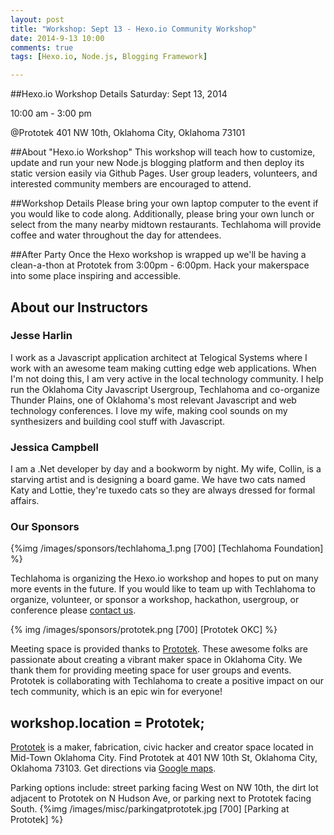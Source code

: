 ```yaml
---
layout: post
title: "Workshop: Sept 13 - Hexo.io Community Workshop"
date: 2014-9-13 10:00
comments: true
tags: [Hexo.io, Node.js, Blogging Framework]

---
```


##Hexo.io Workshop Details
Saturday: Sept 13, 2014

10:00 am - 3:00 pm

@Prototek
401 NW 10th,
Oklahoma City, Oklahoma
73101


##About "Hexo.io Workshop"
This workshop will teach how to customize, update and run your new Node.js blogging platform and then deploy its static version easily via Github Pages. User group leaders, volunteers, and interested community members are encouraged to attend. 

<!-- more -->

##Workshop Details
Please bring your own laptop computer to the event if you would like to code along. Additionally, please bring your own lunch or select from the many nearby midtown restaurants. Techlahoma will provide coffee and water throughout the day for attendees.

##After Party 
Once the Hexo workshop is wrapped up we'll be having a clean-a-thon at Prototek from 3:00pm - 6:00pm. Hack your makerspace into some place inspiring and accessible.


## About our Instructors

### Jesse Harlin

I work as a Javascript application architect at Telogical Systems where I work with an awesome team making cutting edge web applications. When I'm not doing this, I am very active in the local technology community. I help run the Oklahoma City Javascript Usergroup, Techlahoma and co-organize Thunder Plains, one of Oklahoma's most relevant Javascript and web technology conferences. 
I love my wife, making cool sounds on my synthesizers and building cool stuff with Javascript.

### Jessica Campbell

I am a .Net developer by day and a bookworm by night. My wife, Collin, is a starving artist and is designing a board game. We have two cats named Katy and Lottie, they're tuxedo cats so they are always dressed for formal affairs.


### Our Sponsors

{%img /images/sponsors/techlahoma_1.png [700] [Techlahoma Foundation] %}

Techlahoma is organizing the Hexo.io workshop and hopes to put on many more events in the future. If you would like to team up with Techlahoma to organize, volunteer, or sponsor a workshop, hackathon, usergroup, or conference please [contact us](mailto:techlahoma@gmail.com).

{% img  /images/sponsors/prototek.png [700] [Prototek OKC] %}

Meeting space is provided thanks to [Prototek](http://www.prototekokc.com). These awesome folks are passionate about creating a vibrant maker space in Oklahoma City. We thank them for providing meeting space for user groups and events. Prototek is collaborating with Techlahoma to create a positive impact on our tech community, which is an epic win for everyone!

## workshop.location = Prototek;

[Prototek](http://prototekokc.com/) is a maker, fabrication, civic hacker and creator space located in Mid-Town Oklahoma City. Find Prototek at 401 NW 10th St, Oklahoma City, Oklahoma 73103. Get directions via [Google maps](https://www.google.com/maps/place/401+NW+10th+St/@35.478527,-97.519417,17z/data=!3m1!4b1!4m2!3m1!1s0x87b21733fd30d655:0xce3a1cd9b95c8415).


Parking options include: street parking facing West on NW 10th, the dirt lot adjacent to Prototek on N Hudson Ave, or parking next to Prototek facing South.
{%img /images/misc/parkingatprototek.jpg [700] [Parking at Prototek] %}


